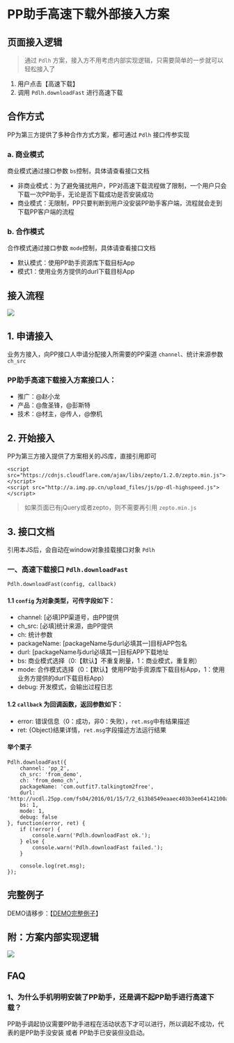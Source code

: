 # PP助手高速下载外部接入方案 #

## 页面接入逻辑 ##
> 通过 `Pdlh` 方案，接入方不用考虑内部实现逻辑，只需要简单的一步就可以轻松接入了

1. 用户点击【高速下载】
2. 调用 `Pdlh.downloadFast` 进行高速下载

## 合作方式 ##
PP为第三方提供了多种合作方式方案，都可通过 `Pdlh` 接口传参实现

### a. 商业模式 ###

商业模式通过接口参数 `bs`控制，具体请查看接口文档

- 非商业模式：为了避免骚扰用户，PP对高速下载流程做了限制，一个用户只会下载一次PP助手，无论是否下载成功是否安装成功
- 商业模式：无限制，PP只要判断到用户没安装PP助手客户端，流程就会走到下载PP客户端的流程

### b. 合作模式 ###

合作模式通过接口参数 `mode`控制，具体请查看接口文档

- 默认模式：使用PP助手资源库下载目标App
- 模式1：使用业务方提供的durl下载目标App

## 接入流程 ##
![](https://github.com/ppfe/pdlh/blob/master/imgs/%E6%8E%A5%E5%85%A5%E6%B5%81%E7%A8%8B.png?raw=true)

## 1. 申请接入 ##
业务方接入，向PP接口人申请分配接入所需要的PP渠道 `channel`、统计来源参数 `ch_src`

### PP助手高速下载接入方案接口人： ###

- 推广：@赵小龙
- 产品：@詹圣锋，@彭斯特
- 技术：@材主，@传人，@僚机

## 2. 开始接入 ##

PP为第三方接入提供了方案相关的JS库，直接引用即可

	<script src="https://cdnjs.cloudflare.com/ajax/libs/zepto/1.2.0/zepto.min.js"></script>
    <script src="http://a.img.pp.cn/upload_files/js/pp-dl-highspeed.js"></script>

> 如果页面已有jQuery或者zepto，则不需要再引用 `zepto.min.js`

## 3. 接口文档 ##
引用本JS后，会自动在window对象挂载接口对象 `Pdlh`

### 一、高速下载接口 `Pdlh.downloadFast` ###

	Pdlh.downloadFast(config, callback)

#### 1.1 `config` 为对象类型，可传字段如下： ####

- channel: [必填]PP渠道号，由PP提供
- ch_src: [必填]统计来源，由PP提供
- ch: 统计参数
- packageName: [packageName与durl必填其一]目标APP包名
- durl: [packageName与durl必填其一]目标APP下载地址
- bs: 商业模式选择（0:【默认】不重复刷量，1：商业模式，重复刷）
- mode: 合作模式选择（0：【默认】使用PP助手资源库下载目标App，1：使用业务方提供的durl下载目标App）
- debug: 开发模式，会输出过程日志

#### 1.2 `callback` 为回调函数，返回参数如下： ####

- error: 错误信息（0：成功，非0：失败），`ret.msg`中有结果描述
- ret: {Object}结果详情，`ret.msg`字段描述方法运行结果

#### 举个栗子 ####

	Pdlh.downloadFast({
		channel: 'pp_2',
		ch_src: 'from_demo',
		ch: 'from_demo_ch',
		packageName: 'com.outfit7.talkingtom2free',
		durl: 'http://ucdl.25pp.com/fs04/2016/01/15/7/2_613b8549eaaec403b3ee64142100a861.apk',
		bs: 1,
		mode: 1,
		debug: false
	}, function(error, ret) {
		if (!error) {
			console.warn('Pdlh.downloadFast ok.');
		} else {
			console.warn('Pdlh.downloadFast failed.');
		}

		console.log(ret.msg);
	});


## 完整例子 ##
DEMO请移步：【[DEMO完整例子](https://github.com/ppfe/pdlh/tree/master/demo)】

## 附：方案内部实现逻辑 ##
![](https://github.com/ppfe/pdlh/blob/master/imgs/%E6%96%B9%E6%A1%88%E5%86%85%E9%83%A8%E9%80%BB%E8%BE%91.png?raw=true)

## FAQ ##

### 1、为什么手机明明安装了PP助手，还是调不起PP助手进行高速下载？ ###
PP助手调起协议需要PP助手进程在活动状态下才可以进行，所以调起不成功，代表的是PP助手没安装 或者 PP助手已安装但没启动。
